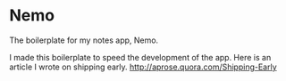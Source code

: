 Nemo
====

The boilerplate for my notes app, Nemo. 

I made this boilerplate to speed the development of the app. Here is an article I wrote on shipping early.
http://aprose.quora.com/Shipping-Early
